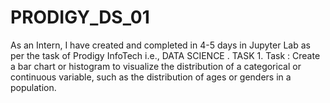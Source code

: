 # PRODIGY_DS_01
As an Intern, I have created and completed in 4-5 days in Jupyter Lab as per the task of Prodigy InfoTech i.e., DATA SCIENCE .
TASK 1. Task : Create a bar chart or histogram to visualize the distribution of a categorical or continuous variable, such as the distribution of ages or genders in a population.
